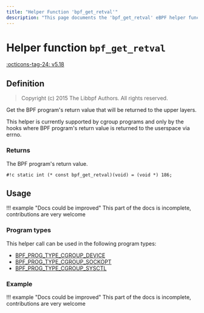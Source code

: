 ```yaml
---
title: "Helper Function 'bpf_get_retval'"
description: "This page documents the 'bpf_get_retval' eBPF helper function, including its definition, usage, program types that can use it, and examples."
---
```

# Helper function `bpf_get_retval`

<!-- [FEATURE_TAG](bpf_get_retval) -->
[:octicons-tag-24: v5.18](https://github.com/torvalds/linux/commit/b44123b4a3dcad4664d3a0f72c011ffd4c9c4d93)
<!-- [/FEATURE_TAG] -->

## Definition

> Copyright (c) 2015 The Libbpf Authors. All rights reserved.


<!-- [HELPER_FUNC_DEF] -->
Get the BPF program's return value that will be returned to the upper layers.

This helper is currently supported by cgroup programs and only by the hooks where BPF program's return value is returned to the userspace via errno.

### Returns

The BPF program's return value.

`#!c static int (* const bpf_get_retval)(void) = (void *) 186;`
<!-- [/HELPER_FUNC_DEF] -->

## Usage

!!! example "Docs could be improved"
    This part of the docs is incomplete, contributions are very welcome

### Program types

This helper call can be used in the following program types:

<!-- DO NOT EDIT MANUALLY -->
<!-- [HELPER_FUNC_PROG_REF] -->
 * [BPF_PROG_TYPE_CGROUP_DEVICE](../program-type/BPF_PROG_TYPE_CGROUP_DEVICE.md)
 * [BPF_PROG_TYPE_CGROUP_SOCKOPT](../program-type/BPF_PROG_TYPE_CGROUP_SOCKOPT.md)
 * [BPF_PROG_TYPE_CGROUP_SYSCTL](../program-type/BPF_PROG_TYPE_CGROUP_SYSCTL.md)
<!-- [/HELPER_FUNC_PROG_REF] -->

### Example

!!! example "Docs could be improved"
    This part of the docs is incomplete, contributions are very welcome
